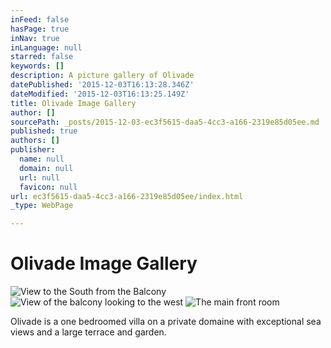 ```yaml
---
inFeed: false
hasPage: true
inNav: true
inLanguage: null
starred: false
keywords: []
description: A picture gallery of Olivade
datePublished: '2015-12-03T16:13:28.346Z'
dateModified: '2015-12-03T16:13:25.149Z'
title: Olivade Image Gallery
author: []
sourcePath: _posts/2015-12-03-ec3f5615-daa5-4cc3-a166-2319e85d05ee.md
published: true
authors: []
publisher:
  name: null
  domain: null
  url: null
  favicon: null
url: ec3f5615-daa5-4cc3-a166-2319e85d05ee/index.html
_type: WebPage

---
```

# Olivade Image Gallery
![View to the South from the Balcony](https://the-grid-user-content.s3-us-west-2.amazonaws.com/bed13fee-2208-4689-bdd8-eaebb93b51da.jpg)
![View of the balcony looking to the west](https://the-grid-user-content.s3-us-west-2.amazonaws.com/c525320f-9b6a-4ef1-a3e6-351308aac7fc.jpg)
![The main front room](https://the-grid-user-content.s3-us-west-2.amazonaws.com/1a68af91-6b29-47b0-b522-9b48e1e9d8ea.jpg)

Olivade is a one bedroomed villa on a private domaine with exceptional sea views and a large terrace and garden.